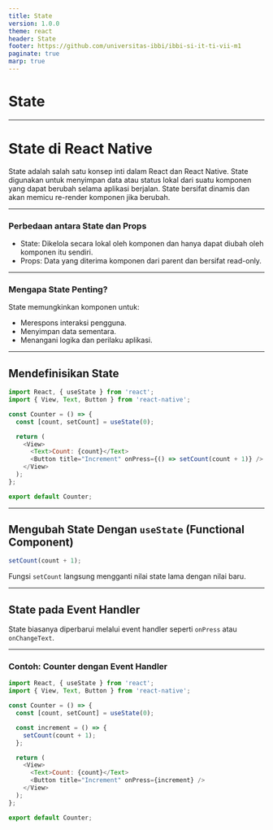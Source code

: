 ```yaml
---
title: State
version: 1.0.0
theme: react
header: State
footer: https://github.com/universitas-ibbi/ibbi-si-it-ti-vii-m1
paginate: true
marp: true
---
```


<!-- 
_class: lead 
_paginate: skip
-->

# State

---

# State di React Native

State adalah salah satu konsep inti dalam React dan React Native. State digunakan untuk menyimpan data atau status lokal dari suatu komponen yang dapat berubah selama aplikasi berjalan. State bersifat dinamis dan akan memicu re-render komponen jika berubah.

---

### Perbedaan antara State dan Props
- State: Dikelola secara lokal oleh komponen dan hanya dapat diubah oleh komponen itu sendiri.
- Props: Data yang diterima komponen dari parent dan bersifat read-only.

---

### Mengapa State Penting?
State memungkinkan komponen untuk:
- Merespons interaksi pengguna.
- Menyimpan data sementara.
- Menangani logika dan perilaku aplikasi.

---

## Mendefinisikan State

```javascript
import React, { useState } from 'react';
import { View, Text, Button } from 'react-native';

const Counter = () => {
  const [count, setCount] = useState(0);

  return (
    <View>
      <Text>Count: {count}</Text>
      <Button title="Increment" onPress={() => setCount(count + 1)} />
    </View>
  );
};

export default Counter;
```

---

## Mengubah State Dengan `useState` (Functional Component)

```javascript
setCount(count + 1);
```
Fungsi `setCount` langsung mengganti nilai state lama dengan nilai baru.

---

## State pada Event Handler
State biasanya diperbarui melalui event handler seperti `onPress` atau `onChangeText`.

---

### Contoh: Counter dengan Event Handler

```javascript
import React, { useState } from 'react';
import { View, Text, Button } from 'react-native';

const Counter = () => {
  const [count, setCount] = useState(0);

  const increment = () => {
    setCount(count + 1);
  };

  return (
    <View>
      <Text>Count: {count}</Text>
      <Button title="Increment" onPress={increment} />
    </View>
  );
};

export default Counter;
```


